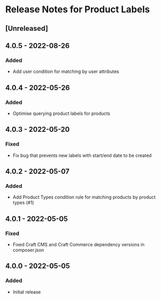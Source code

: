 # Release Notes for Product Labels

## [Unreleased]

## 4.0.5 - 2022-08-26
### Added
- Add user condition for matching by user attributes

## 4.0.4 - 2022-05-26
### Added
- Optimise querying product labels for products

## 4.0.3 - 2022-05-20
### Fixed
- Fix bug that prevents new labels with start/end date to be created

## 4.0.2 - 2022-05-07
### Added
- Add Product Types condition rule for matching products by product types (#1)

[#1]: https://github.com/thepixelage/craft-productlabels/issues/1

## 4.0.1 - 2022-05-05
### Fixed
- Fixed Craft CMS and Craft Commerce dependency versions in composer.json

## 4.0.0 - 2022-05-05
### Added
- Initial release
